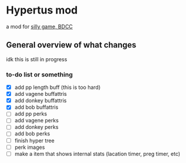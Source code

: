 # Hypertus mod
a mod for [silly game, BDCC](https://github.com/Alexofp/BDCC)

## General overview of what changes

idk this is still in progress

### to-do list or something

- [x] add pp length buff (this is too hard) <!-- I managed to did it but idk how it is with rahi sleeping with you.... I might have to look more closer -->
- [x] add vagene buffattris 
- [x] add donkey buffattris
- [x] add bob buffattris
- [ ] add pp perks
- [ ] add vagene perks
- [ ] add donkey perks
- [ ] add bob perks
- [ ] finish hyper tree
- [ ] perk images
- [ ] make a item that shows internal stats (lacation timer, preg timer, etc)